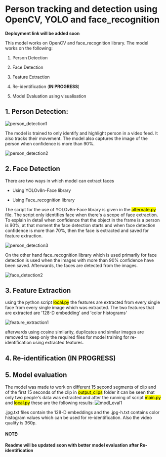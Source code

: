# Person tracking and detection using OpenCV, YOLO and face_recognition



**Deployment link will be added soon**



This model works on OpenCV and face_recognition library. The model works on the following:

1. Person Detection

2. Face Detection

3. Feature Extraction

4. Re-identification (**IN PROGRESS**)

5. Model Evaluation using visualisation



## 1. Person Detection:

![person_detection1](https://github.com/databhav/person-tracking---face-detection-model/assets/124768416/bde314b5-4301-458c-b331-0044c1e6dab6)

The model is trained to only identify and highlight person in a video feed. It also tracks their movement. The model also captures the image of the person when confidence is more than 90%.

![person_detection2](https://github.com/databhav/person-tracking---face-detection-model/assets/124768416/47e4c147-ddc5-4869-9749-49d5c9fc4674)



## 2. Face Detection

There are two ways in which model can extract faces

- Using YOLOv8n-Face library

- Using Face_recognition library

The script for the use of YOLOv8n-Face library is given in the <mark>alternate.py</mark> file. The script only identifies face when there's a scope of face extraction. To explain in detail when confidence that the object in the frame is a person is 90%, at that moment the face detection starts and when face detection confidence is more than 70%, then the face is extracted and saved for feature extraction.

![person_detection3](https://github.com/databhav/person-tracking---face-detection-model/assets/124768416/c67ea223-fac1-4130-8610-66b8fdbcaee4)




On the other hand face_recognition library which is used primarily for face detection is used when the images with more than 90% confidence have been saved. Afterwards, the faces are detected from the images.


![face_detection2](https://github.com/databhav/person-tracking---face-detection-model/assets/124768416/6227d41a-1674-4bbb-8e61-cb811c43effe)


## 3. Feature Extraction

using the python script <mark>local.py</mark> the features are extracted from every single face from every single image which was extracted. The two features that are extracted are '128-D embedding' and 'color histograms'



![feature_extraction1](https://github.com/databhav/person-tracking---face-detection-model/assets/124768416/ad4725d6-5aac-4c03-b104-bbc2bacc6ac2)

afterwards using cosine similarity, duplicates and similar images are removed to keep only the required files for model training for re-identification using extracted features.



## 4. Re-identification (IN PROGRESS)

## 5. Model evaluation

The model was made to work on different 15 second segments of clip and of the first 15 seconds of the clip in <mark>output_clips</mark> folder it can be seen that only two people's data was extracted and after the running of script <mark>main.py</mark> and <mark>local.py</mark> these are the following results:
![modl_eval1](https://github.com/databhav/person-tracking---face-detection-model/assets/124768416/ff6002cb-ea94-42b7-88cc-4c54922fce8e)

.jpg.txt files contain the 128-D embeddings and the .jpg-h.txt contains color histogram values which can be used for re-identification. Also the video quality is 360p.



#### NOTE:

**Readme will be updated soon with better model evaluation after Re-identification**
